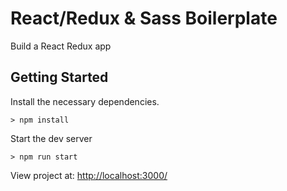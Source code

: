 # React/Redux & Sass Boilerplate

Build a React Redux app

## Getting Started

Install the necessary dependencies.
```
> npm install
```

Start the dev server
```
> npm run start
```

View project at: [http://localhost:3000/](http://localhost:3000/)
